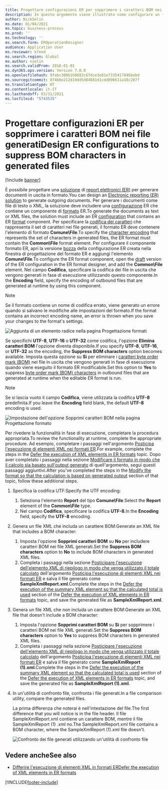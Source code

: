 ```yaml
---
title: Progettare configurazioni ER per sopprimere i caratteri BOM nei file generati
description: In questo argomento viene illustrato come configurare un formato di report elettronico (ER) per generare report che sopprimono i caratteri BOM (byte order mark).
author: NickSelin
ms.date: 01/04/2021
ms.topic: business-process
ms.prod: ''
ms.technology: ''
ms.search.form: EROperationDesigner
audience: Application User
ms.reviewer: kfend
ms.search.region: Global
ms.author: nselin
ms.search.validFrom: 2018-01-01
ms.dyn365.ops.version: Version 7.0.0
ms.openlocfilehash: 9fabc308b1b0682c6fdce3e81e7335417846bebd
ms.sourcegitcommit: 074b6e212d19dd5d84881d1cdd096611a18c207f
ms.translationtype: HT
ms.contentlocale: it-IT
ms.lasthandoff: 03/31/2021
ms.locfileid: "5743535"
---
```

# <a name="design-er-configurations-to-suppress-bom-characters-in-generated-files"></a><span data-ttu-id="caea7-103">Progettare configurazioni ER per sopprimere i caratteri BOM nei file generati</span><span class="sxs-lookup"><span data-stu-id="caea7-103">Design ER configurations to suppress BOM characters in generated files</span></span>

[!include [banner](../includes/banner.md)]

<span data-ttu-id="caea7-104">È possibile progettare una [soluzione](er-quick-start1-new-solution.md) di [report elettronici (ER)](general-electronic-reporting.md) per generare documenti in uscita in formato.</span><span class="sxs-lookup"><span data-stu-id="caea7-104">You can design an [Electronic reporting (ER)](general-electronic-reporting.md) [solution](er-quick-start1-new-solution.md) to generate outgoing documents.</span></span> <span data-ttu-id="caea7-105">Per generare i documenti come file di testo o XML, la soluzione deve includere una [configurazione](general-electronic-reporting.md#Configuration) ER che contiene un componente di [formato](general-electronic-reporting.md#FormatComponentOutbound) ER.</span><span class="sxs-lookup"><span data-stu-id="caea7-105">To generate the documents as text or XML files, the solution must include an ER [configuration](general-electronic-reporting.md#Configuration) that contains an ER [format](general-electronic-reporting.md#FormatComponentOutbound) component.</span></span> <span data-ttu-id="caea7-106">Per specificare la [codifica dei caratteri](https://docs.microsoft.com/windows/win32/intl/character-sets) che rappresenta il set di caratteri nei file generati, il formato ER deve contenere l'elemento di formato **Comune\\File**.</span><span class="sxs-lookup"><span data-stu-id="caea7-106">To specify the [character encoding](https://docs.microsoft.com/windows/win32/intl/character-sets) that represents the set of characters in generated files, the ER format must contain the **Common\\File** format element.</span></span> <span data-ttu-id="caea7-107">Per configurare il componente formato ER, apri la versione [bozza](general-electronic-reporting.md#component-versioning) della configurazione ER creata nella finestra di progettazione del formato ER e aggiungi l'elemento **Comune\\File**.</span><span class="sxs-lookup"><span data-stu-id="caea7-107">To configure the ER format component, open the [draft](general-electronic-reporting.md#component-versioning) version of the ER configuration in the ER format designer, and add the **Common\\File** element.</span></span> <span data-ttu-id="caea7-108">Nel campo **Codifica**, specificare la codifica dei file in uscita che vengono generati in fase di esecuzione utilizzando questo componente.</span><span class="sxs-lookup"><span data-stu-id="caea7-108">In the **Encoding** field, specify the encoding of outbound files that are generated at runtime by using this component.</span></span>

> [!NOTE]
> <span data-ttu-id="caea7-109">Se il formato contiene un nome di codifica errato, viene generato un errore quando si salvano le modifiche alle impostazioni del formato.</span><span class="sxs-lookup"><span data-stu-id="caea7-109">If the format contains an incorrect encoding name, an error is thrown when you save your changes to the format's settings.</span></span>

![Aggiunta di un elemento radice nella pagina Progettazione formati](./media/er-suppress-bom-characters-image1.gif)

<span data-ttu-id="caea7-111">Se specifichi **UTF-8**, **UTF-16** o **UTF-32** come codifica, l'opzione **Elimina caratteri BOM** l'opzione diventa disponibile.</span><span class="sxs-lookup"><span data-stu-id="caea7-111">If you specify **UTF-8**, **UTF-16**, or **UTF-32** as the encoding, the **Suppress BOM characters** option becomes available.</span></span> <span data-ttu-id="caea7-112">Imposta questa opzione su **Sì** per eliminare i [caratteri byte order mark (BOM)](https://docs.microsoft.com/globalization/encoding/byte-order-mark) nei file in uscita che vengono generati in fase di esecuzione quando viene eseguito il formato ER modificabile.</span><span class="sxs-lookup"><span data-stu-id="caea7-112">Set this option to **Yes** to suppress [byte order mark (BOM) characters](https://docs.microsoft.com/globalization/encoding/byte-order-mark) in outbound files that are generated at runtime when the editable ER format is run.</span></span>

> [!NOTE]
> <span data-ttu-id="caea7-113">Se si lascia vuoto il campo **Codifica**, viene utilizzata la codifica **UTF-8** predefinita.</span><span class="sxs-lookup"><span data-stu-id="caea7-113">If you leave the **Encoding** field blank, the default **UTF-8** encoding is used.</span></span>

![Impostazione dell'opzione Sopprimi caratteri BOM nella pagina Progettazione formato](./media/er-suppress-bom-characters-image2.gif)

<span data-ttu-id="caea7-115">Per rivedere la funzionalità in fase di esecuzione, completare la procedura appropriata.</span><span class="sxs-lookup"><span data-stu-id="caea7-115">To review the functionality at runtime, complete the appropriate procedure.</span></span> <span data-ttu-id="caea7-116">Ad esempio, completare i passaggi nell'argomento [Posticipa l'esecuzione di elementi XML nei formati ER](er-defer-xml-element.md).</span><span class="sxs-lookup"><span data-stu-id="caea7-116">For example, complete the steps in the [Defer the execution of XML elements in ER formats](er-defer-xml-element.md) topic.</span></span> <span data-ttu-id="caea7-117">Dopo aver completato i passaggi nella sezione [Modificare il formato in modo che il calcolo sia basato sull'output generato](er-defer-xml-element.md#modify-the-format-so-that-the-calculation-is-based-on-generated-output) di quell'argomento, segui questi passaggi aggiuntivi.</span><span class="sxs-lookup"><span data-stu-id="caea7-117">After you've completed the steps in the [Modify the format so that the calculation is based on generated output](er-defer-xml-element.md#modify-the-format-so-that-the-calculation-is-based-on-generated-output) section of that topic, follow these additional steps.</span></span>

1. <span data-ttu-id="caea7-118">Specifica la codifica UTF:</span><span class="sxs-lookup"><span data-stu-id="caea7-118">Specify the UTF encoding:</span></span>

    1. <span data-ttu-id="caea7-119">Seleziona l'elemento **Report** del tipo **Comune\\File**.</span><span class="sxs-lookup"><span data-stu-id="caea7-119">Select the **Report** element of the **Common\\File** type.</span></span>
    2. <span data-ttu-id="caea7-120">Nel campo **Codifica**, specificare la codifica **UTF-8**.</span><span class="sxs-lookup"><span data-stu-id="caea7-120">In the **Encoding** field, specify the **UTF-8** encoding.</span></span>

2. <span data-ttu-id="caea7-121">Genera un file XML che includa un carattere BOM:</span><span class="sxs-lookup"><span data-stu-id="caea7-121">Generate an XML file that includes a BOM character:</span></span>

    1. <span data-ttu-id="caea7-122">Imposta l'opzione **Sopprimi caratteri BOM** su **No** per includere caratteri BOM nei file XML generati.</span><span class="sxs-lookup"><span data-stu-id="caea7-122">Set the **Suppress BOM characters** option to **No** to include BOM characters in generated XML files.</span></span>
    2. <span data-ttu-id="caea7-123">Completa i passaggi nella sezione [Posticipare l'esecuzione dell'elemento XML di riepilogo in modo che venga utilizzato il totale calcolato](er-defer-xml-element.md#defer-the-execution-of-the-summary-xml-element-so-that-the-calculated-total-is-used) dell'argomento [Posticipa l'esecuzione di elementi XML nei formati ER](er-defer-xml-element.md) e salva il file generato come **SampleXmlReport.xml**.</span><span class="sxs-lookup"><span data-stu-id="caea7-123">Complete the steps in the [Defer the execution of the summary XML element so that the calculated total is used](er-defer-xml-element.md#defer-the-execution-of-the-summary-xml-element-so-that-the-calculated-total-is-used) section of the [Defer the execution of XML elements in ER formats](er-defer-xml-element.md) topic, and save the generated file as **SampleXmlReport.xml**.</span></span>

3. <span data-ttu-id="caea7-124">Genera un file XML che non includa un carattere BOM:</span><span class="sxs-lookup"><span data-stu-id="caea7-124">Generate an XML file that doesn't include a BOM character:</span></span>

    1. <span data-ttu-id="caea7-125">Imposta l'opzione **Sopprimi caratteri BOM** su **Sì** per sopprimere i caratteri BOM nei file XML generati.</span><span class="sxs-lookup"><span data-stu-id="caea7-125">Set the **Suppress BOM characters** option to **Yes** to suppress BOM characters in generated XML files.</span></span>
    2. <span data-ttu-id="caea7-126">Completa i passaggi nella sezione [Posticipare l'esecuzione dell'elemento XML di riepilogo in modo che venga utilizzato il totale calcolato](er-defer-xml-element.md#defer-the-execution-of-the-summary-xml-element-so-that-the-calculated-total-is-used) dell'argomento [Posticipa l'esecuzione di elementi XML nei formati ER](er-defer-xml-element.md) e salva il file generato come **SampleXmlReport (1).xml**.</span><span class="sxs-lookup"><span data-stu-id="caea7-126">Complete the steps in the [Defer the execution of the summary XML element so that the calculated total is used](er-defer-xml-element.md#defer-the-execution-of-the-summary-xml-element-so-that-the-calculated-total-is-used) section of the [Defer the execution of XML elements in ER formats](er-defer-xml-element.md) topic, and save the generated file as **SampleXmlReport (1).xml**.</span></span>

4. <span data-ttu-id="caea7-127">In un'utilità di confronto file, confronta i file generati.</span><span class="sxs-lookup"><span data-stu-id="caea7-127">In a file comparison utility, compare the generated files.</span></span>

    <span data-ttu-id="caea7-128">La prima differenza che noterai è nell'intestazione del file.</span><span class="sxs-lookup"><span data-stu-id="caea7-128">The first difference that you will notice is in the file header.</span></span> <span data-ttu-id="caea7-129">Il file SampleXmlReport.xml contiene un carattere BOM, mentre il file SampleXmlReport (1) .xml no.</span><span class="sxs-lookup"><span data-stu-id="caea7-129">The SampleXmlReport.xml file contains a BOM character, where the SampleXmlReport (1).xml file doesn't.</span></span>

    ![Confronto dei file generati utilizzando un'utilità di confronto file](./media/er-suppress-bom-characters-image3.png)

## <a name="see-also"></a><span data-ttu-id="caea7-131">Vedere anche</span><span class="sxs-lookup"><span data-stu-id="caea7-131">See also</span></span>

- [<span data-ttu-id="caea7-132">Differire l'esecuzione di elementi XML in formati ER</span><span class="sxs-lookup"><span data-stu-id="caea7-132">Defer the execution of XML elements in ER formats</span></span>](er-defer-xml-element.md)


[!INCLUDE[footer-include](../../../includes/footer-banner.md)]